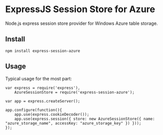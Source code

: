 # ExpressJS Session Store for Azure

Node.js express session store provider for Windows Azure table storage.


## Install

    npm install express-session-azure


## Usage

Typical usage for the most part:

    var express = require('express'),
        AzureSessionStore = require('express-session-azure');

    var app = express.createServer();

    app.configure(function(){
        app.use(express.cookieDecoder());
        app.use(express.session({ store: new AzureSessionStore({ name: "azure_storage_name", accessKey: "azure_storage_key" }) }));
    });
